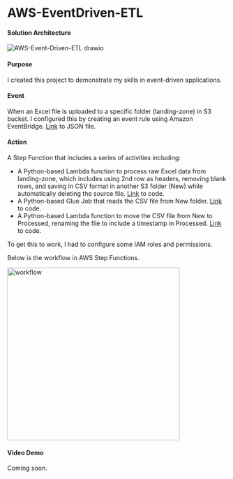 # AWS-EventDriven-ETL

#### Solution Architecture
![AWS-Event-Driven-ETL drawio](https://github.com/user-attachments/assets/3c9494cc-9bf2-4612-b256-899971ad9821)

#### Purpose
I created this project to demonstrate my skills in event-driven applications.

#### Event
When an Excel file is uploaded to a specific folder (landing-zone) in S3 bucket. I configured this by creating an event rule using Amazon EventBridge. [Link](https://github.com/johnuzoma/AWS-EventDriven-ETL/blob/main/event-pattern.json) to JSON file.
#### Action
A Step Function that includes a series of activities including:
- A Python-based Lambda function to process raw Excel data from landing-zone, which includes using 2nd row as headers, removing blank rows, and saving in CSV format in another S3 folder (New) while automatically deleting the source file. [Link](https://github.com/johnuzoma/AWS-EventDriven-ETL/blob/main/Lambda%20functions/1.%20process-raw-data/lambda_function.py) to code.
- A Python-based Glue Job that reads the CSV file from New folder. [Link](https://github.com/johnuzoma/AWS-EventDriven-ETL/blob/main/Glue%20job/sample-job.py) to code.
- A Python-based Lambda function to move the CSV file from New to Processed, renaming the file to include a timestamp in Processed. [Link](https://github.com/johnuzoma/AWS-EventDriven-ETL/blob/main/Lambda%20functions/2.%20move-csv-to-processed/lambda_function.py) to code.

To get this to work, I had to configure some IAM roles and permissions.

Below is the workflow in AWS Step Functions.

<img width="395" alt="workflow" src="https://github.com/user-attachments/assets/4d57738f-7e7b-43d4-9493-1e39c1920732">

#### Video Demo
Coming soon.
